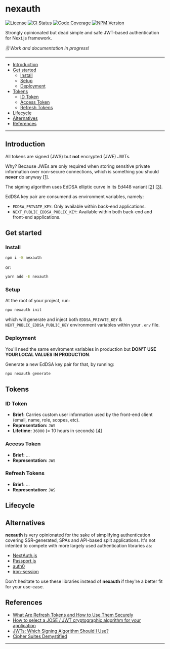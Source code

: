 # nexauth

[![License][img-license]][lnk-license]
[![CI Status][img-github]][lnk-github]
[![Code Coverage][img-codecov]][lnk-codecov]
[![NPM Version][img-npm]][lnk-npm]

Strongly opinionated but dead simple and safe JWT-based authentication for Next.js framework.

_🗒️ Work and documentation in progress!_

---

- [Introduction](#introduction)
- [Get started](#get-started)
  - [Install](#install)
  - [Setup](#setup)
  - [Deployment](#deployment)
- [Tokens](#tokens)
  - [ID Token](#id-token)
  - [Access Token](#access-token)
  - [Refresh Tokens](#refresh-tokens)
- [Lifecycle](#lifecycle)
- [Alternatives](#alternatives)
- [References](#references)

---

## Introduction

All tokens are signed (JWS) but **not** encrypted (JWE) JWTs.

Why? Because JWEs are only required when storing sensitive private information over non-secure connections,
which is something you should **never** do anyway [[1]][lnk-jwt-rfc-privacy].

The signing algorithm uses EdDSA elliptic curve in its Ed448 variant [[2]][lnk-curve448] [[3]][lnk-ed25517-vs-ed448].

EdDSA key pair are consumend as environment variables, namely:

- `EDDSA_PRIVATE_KEY`: Only available within back-end applications.
- `NEXT_PUBLIC_EDDSA_PUBLIC_KEY`: Available within both back-end and front-end applications.

## Get started

### Install

```sh
npm i -E nexauth
```

or:

```sh
yarn add -E nexauth
```

### Setup

At the root of your project, run:

```sh
npx nexauth init
```

which will generate and inject both `EDDSA_PRIVATE_KEY` & `NEXT_PUBLIC_EDDSA_PUBLIC_KEY` environment variables
within your `.env` file.

### Deployment

You'll need the same enviroment variables in production but **DON'T USE YOUR LOCAL VALUES IN PRODUCTION**.

Generate a new EdDSA key pair for that, by running:

```sh
npx nexauth generate
```

## Tokens

### ID Token

- **Brief:** Carries custom user information used by the front-end client (email, name, role, scopes, etc).
- **Representation:** `JWS`
- **Lifetime:** `36000` (= 10 hours in seconds) [[4][lnk-signing-algorithms]]
<!-- - **Algorithm:** `RS256` -->

### Access Token

- **Brief:** ...
- **Representation:** `JWS`

### Refresh Tokens

- **Brief:** ...
- **Representation:** `JWS`

## Lifecycle

## Alternatives

**nexauth** is very opinionated for the sake of simplifying authentication covering SSR-generated, SPAs and
API-based split applications. It's not intented to compete with more largely used authentication libraries as:

- [NextAuth.js](https://next-auth.js.org/)
- [Passport.js](https://www.passportjs.org/)
- [auth0](https://auth0.com/)
- [iron-session](https://github.com/vvo/iron-session)

Don't hesitate to use these libraries instead of **nexauth** if they're a better fit for your use-case.

## References

- [What Are Refresh Tokens and How to Use Them Securely](https://auth0.com/blog/refresh-tokens-what-are-they-and-when-to-use-them/)
- [How to select a JOSE / JWT cryptographic algorithm for your application](https://connect2id.com/products/nimbus-jose-jwt/algorithm-selection-guide)
- [JWTs: Which Signing Algorithm Should I Use?](https://www.scottbrady91.com/jose/jwts-which-signing-algorithm-should-i-use)
- [Cipher Suites Demystified](https://joehonton.medium.com/cipher-suites-demystified-ada2e97be9c9)

---

[img-codecov]: https://img.shields.io/codecov/c/github/betagouv/nexauth/main?style=flat-square
[img-github]: https://img.shields.io/github/workflow/status/betagouv/nexauth/Check/main?style=flat-square
[img-license]: https://img.shields.io/github/license/betagouv/nexauth?style=flat-square
[img-npm]: https://img.shields.io/npm/v/nexauth?style=flat-square
[lnk-codecov]: https://codecov.io/gh/betagouv/nexauth/branch/main
[lnk-github]: https://github.com/betagouv/nexauth/actions?query=branch%3Amain++
[lnk-license]: https://github.com/betagouv/nexauth/blob/main/LICENSE
[lnk-npm]: https://www.npmjs.com/package/nexauth

[lnk-curve448]: https://en.wikipedia.org/wiki/Curve448
[lnk-ed25517-vs-ed448]: https://crypto.stackexchange.com/a/67468/52638
[lnk-jwt-rfc-privacy]: https://www.rfc-editor.org/rfc/rfc7519#section-11.2
[lnk-signing-algorithms]: https://auth0.com/docs/best-practices/token-best-practices#signing-algorithms-
